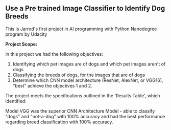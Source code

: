## Use a Pre trained Image Classifier to Identify Dog Breeds
This is Jarrod's first project in AI programming with Python Nanodegree program by Udacity

<b>Project Scope:</b>

In this project we had the following objectives:

1. Identifying which pet images are of dogs and which pet images aren't of dogs
2. Classifying the breeds of dogs, for the images that are of dogs
3. Determine which CNN model architecture (ResNet, AlexNet, or VGG16), "best" achieve the objectives 1 and 2.

The project meets the specifications outlined in the 'Results Table', which identified:

Model VGG was the superior CNN Architecture Model - able to classify "dogs" and "not-a-dog" with 100% accuracy and had the best performance regarding breed classification with 100% accuracy.
